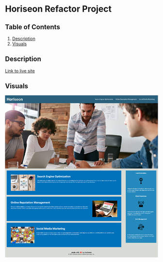 # Horiseon Refactor Project



## Table of Contents
1. [Description](#description)
2. [Visuals](#visuals)

## Description
[Link to live site](https://revilite.github.io/horiseon-refactor-project)



## Visuals

![Picture of website](./ReadME_Images/Full_page.png)                